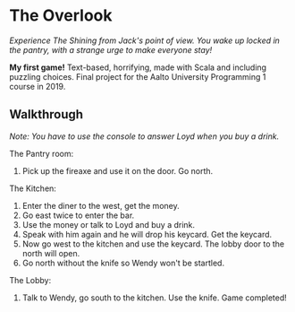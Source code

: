 # The Overlook

*Experience The Shining from Jack's point of view. You wake up locked in the pantry, with a strange urge to make everyone stay!*

**My first game!** Text-based, horrifying, made with Scala and including puzzling choices. Final project for the Aalto University Programming 1 course in 2019.

## Walkthrough

*Note: You have to use the console to answer Loyd when you buy a drink.*

The Pantry room:
1. Pick up the fireaxe and use it on the door. Go north.

The Kitchen:
1. Enter the diner to the west, get the money.
2. Go east twice to enter the bar.
3. Use the money or talk to Loyd and buy a drink.
4. Speak with him again and he will drop his keycard. Get the keycard.
5. Now go west to the kitchen and use the keycard. The lobby door to the north will open.
6. Go north without the knife so Wendy won't be startled.

The Lobby:
1. Talk to Wendy, go south to the kitchen. Use the knife. Game completed!
